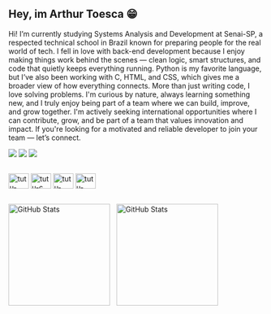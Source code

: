 ## Hey, im Arthur Toesca 😁

Hi! I’m currently studying Systems Analysis and Development at Senai-SP, a respected technical school in Brazil known for preparing people for the real world of tech.
I fell in love with back-end development because I enjoy making things work behind the scenes — clean logic, smart structures, and code that quietly keeps everything running. Python is my favorite language, but I’ve also been working with C, HTML, and CSS, which gives me a broader view of how everything connects.
More than just writing code, I love solving problems. I'm curious by nature, always learning something new, and I truly enjoy being part of a team where we can build, improve, and grow together.
I'm actively seeking international opportunities where I can contribute, grow, and be part of a team that values innovation and impact. If you're looking for a motivated and reliable developer to join your team — let’s connect.
<div>
  <a href="https://www.linkedin.com/in/arthur-toesca-9b7656347/?originalSubdoma" target="_blank"><img src="https://img.shields.io/badge/LinkedIn-0077B5?style=for-the-badge&logo=linkedin&logoColor=white" target="_blank"></a> 
  <a href="mailto:arthur.toesca@outlookom" target="_blank"><img src="https://custom-icon-badges.demolab.com/badge/-arthur.toesca@outlook.com-blue?style=for-the-badge&logo=mention&logoColor=white" target="_blank"></a> 
  <a target="_blank"><img src="https://custom-icon-badges.demolab.com/badge/São_Paulo-BR-blue?style=for-the-badge&logo=location&logoColor=white"></a> 
</div>

##

<div>
  <img align="center" alt="tutu-python" height="30" width="40" src="https://cdn.jsdelivr.net/gh/devicons/devicon@latest/icons/python/python-original.svg" />
  <img align="center" alt="tutu-c" height="30" width="40" src="https://cdn.jsdelivr.net/gh/devicons/devicon@latest/icons/c/c-original.svg" />
  <img align="center" alt="tutu-css" height="30" width="40" src="https://cdn.jsdelivr.net/gh/devicons/devicon@latest/icons/css3/css3-original.svg" />
  <img align="center" alt="tutu-html" height="30" width="40" src="https://cdn.jsdelivr.net/gh/devicons/devicon@latest/icons/html5/html5-original.svg" />
</div>

## 

<p>
  <img 
    align="left" 
    alt="GitHub Stats" 
    height="200" 
    style="padding-right: 10px;" 
    src="https://github-readme-stats.vercel.app/api?username=toesca-docx&show_icons=true&theme=tokyonight&include_all_commits=true&locale=pt-br" 
  />

<img 
      align="left" 
      alt="GitHub Stats" 
      height="200" 
      src="https://github-readme-stats.vercel.app/api/top-langs/?username=toesca-docx&theme=tokyonight&layout=compact&custom_title=Tecnologias&langs_count=9" 
  />

</p>
      
